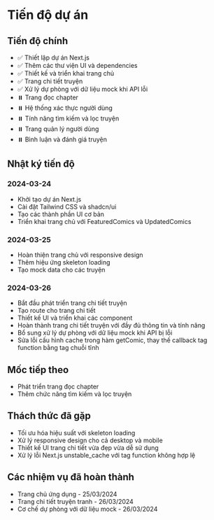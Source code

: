 # Tiến độ dự án

## Tiến độ chính

- ✅ Thiết lập dự án Next.js
- ✅ Thêm các thư viện UI và dependencies
- ✅ Thiết kế và triển khai trang chủ
- ✅ Trang chi tiết truyện
- ✅ Xử lý dự phòng với dữ liệu mock khi API lỗi
- ⏸️ Trang đọc chapter
- ⏸️ Hệ thống xác thực người dùng
- ⏸️ Tính năng tìm kiếm và lọc truyện
- ⏸️ Trang quản lý người dùng
- ⏸️ Bình luận và đánh giá truyện

## Nhật ký tiến độ

### 2024-03-24

- Khởi tạo dự án Next.js
- Cài đặt Tailwind CSS và shadcn/ui
- Tạo các thành phần UI cơ bản
- Triển khai trang chủ với FeaturedComics và UpdatedComics

### 2024-03-25

- Hoàn thiện trang chủ với responsive design
- Thêm hiệu ứng skeleton loading
- Tạo mock data cho các truyện

### 2024-03-26

- Bắt đầu phát triển trang chi tiết truyện
- Tạo route cho trang chi tiết
- Thiết kế UI và triển khai các component
- Hoàn thành trang chi tiết truyện với đầy đủ thông tin và tính năng
- Bổ sung xử lý dự phòng với dữ liệu mock khi API bị lỗi
- Sửa lỗi cấu hình cache trong hàm getComic, thay thế callback tag function bằng tag chuỗi tĩnh

## Mốc tiếp theo

- Phát triển trang đọc chapter
- Thêm chức năng tìm kiếm và lọc truyện

## Thách thức đã gặp

- Tối ưu hóa hiệu suất với skeleton loading
- Xử lý responsive design cho cả desktop và mobile
- Thiết kế UI trang chi tiết vừa đẹp vừa dễ sử dụng
- Xử lý lỗi Next.js unstable_cache với tag function không hợp lệ

## Các nhiệm vụ đã hoàn thành

- Trang chủ ứng dụng - 25/03/2024
- Trang chi tiết truyện tranh - 26/03/2024
- Cơ chế dự phòng với dữ liệu mock - 26/03/2024

